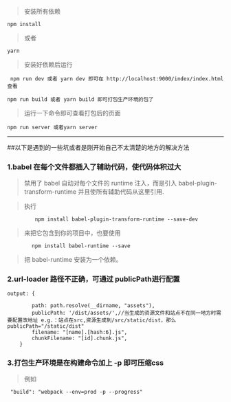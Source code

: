 #### 

>安装所有依赖

```
npm install
```
>或者

```
yarn 
```

>安装好依赖后运行

```
 npm run dev 或者 yarn dev 即可在 http://localhost:9000/index/index.html 查看
```


```
npm run build 或者 yarn build 即可打包生产环境的包了
```
>运行一下命令即可查看打包后的页面

```
npm run server 或者yarn server
```


----------



##以下是遇到的一些坑或者是刚开始自己不太清楚的地方的解决方法

### 1.babel 在每个文件都插入了辅助代码，使代码体积过大
> 禁用了 babel 自动对每个文件的 runtime 注入，而是引入 babel-plugin-transform-runtime 并且使所有辅助代码从这里引用.

> 执行 

```
         npm install babel-plugin-transform-runtime --save-dev
```

 > 来把它包含到你的项目中，也要使用 

```
        npm install babel-runtime --save
```
  > 把 babel-runtime 安装为一个依赖。

### 2.url-loader 路径不正确，可通过 publicPath进行配置

```
output: {

		path: path.resolve(__dirname, "assets"),
        publicPath: '/dist/assets/',//当生成的资源文件和站点不在同一地方时需要配置改地址 e.g.：站点在src,资源生成到/src/static/dist，那么publicPath="/static/dist"
        filename: "[name].[hash:6].js",
        chunkFilename: "[id].chunk.js",
    }
```

### 3.打包生产环境是在构建命令加上 -p 即可压缩css

> 例如

```
 "build": "webpack --env=prod -p --progress"
```
### 